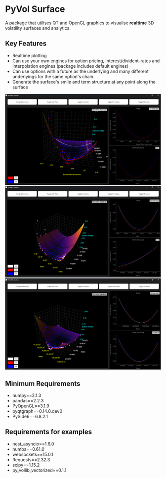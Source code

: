 # PyVol Surface

A package that utilises QT and OpenGL graphics to visualise **realtime** 3D volatility surfaces and analytics.

Key Features
-------------
- Realtime plotting
- Can use your own engines for option pricing, interest/divident-rates and interpolation engines (package includes default engines)
- Can use options with a future as the underlying and many different underlyings for the same option's chain.
- Generate the surface's smile and term structure at any point along the surface

![alt text](surface_screenshots/Screenshot%202025-03-20%20140758.png)
![alt text](surface_screenshots/Screenshot%202025-03-20%20140241.png)
![alt text](surface_screenshots/Screenshot%202025-03-20%20140213.png)




Minimum Requirements
--------------------
* numpy==2.1.3
* pandas==2.2.3
* PyOpenGL==3.1.9
* pyqtgraph==0.14.0.dev0
* PySide6==6.8.2.1

Requirements for examples
-------------------------
* nest_asyncio==1.6.0
* numba==0.61.0
* websockets==15.0.1
* Requests==2.32.3
* scipy==1.15.2
* py_vollib_vectorized==0.1.1

